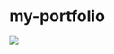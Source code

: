 # my-portfolio

<img align="left" src="https://github-readme-stats.vercel.app/api/top-langs/?username=yager-j" />
